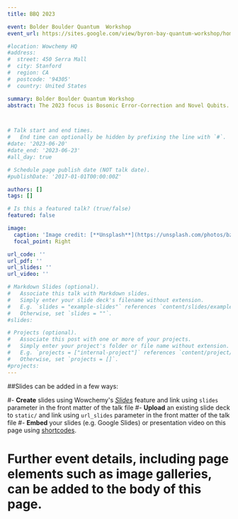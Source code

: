 ```yaml
---
title: BBQ 2023

event: Bolder Boulder Quantum  Workshop
event_url: https://sites.google.com/view/byron-bay-quantum-workshop/home?authuser=0

#location: Wowchemy HQ
#address:
#  street: 450 Serra Mall
#  city: Stanford
#  region: CA
#  postcode: '94305'
#  country: United States

summary: Bolder Boulder Quantum Workshop
abstract: The 2023 focus is Bosonic Error-Correction and Novel Qubits. This year we're excited to bring together world experts on novel qubits and bosonic error-correcting codes. Since the last BBQ Workshop, we've seen exciting advances in the field of continuous-variable quantum computation and bosonic error correcting codes, both theoretically and experimentally. Similarly, novel ways to encode, manipulate, and correct logical qubits have seen increasing theoretical and experimental attention. 



# Talk start and end times.
#   End time can optionally be hidden by prefixing the line with `#`.
#date: '2023-06-20'
#date_end: '2023-06-23'
#all_day: true

# Schedule page publish date (NOT talk date).
#publishDate: '2017-01-01T00:00:00Z'

authors: []
tags: []

# Is this a featured talk? (true/false)
featured: false

image:
  caption: 'Image credit: [**Unsplash**](https://unsplash.com/photos/bzdhc5b3Bxs)'
  focal_point: Right

url_code: ''
url_pdf: ''
url_slides: ''
url_video: ''

# Markdown Slides (optional).
#   Associate this talk with Markdown slides.
#   Simply enter your slide deck's filename without extension.
#   E.g. `slides = "example-slides"` references `content/slides/example-slides.md`.
#   Otherwise, set `slides = ""`.
#slides:

# Projects (optional).
#   Associate this post with one or more of your projects.
#   Simply enter your project's folder or file name without extension.
#   E.g. `projects = ["internal-project"]` references `content/project/deep-learning/index.md`.
#   Otherwise, set `projects = []`.
#projects:
---
```


##Slides can be added in a few ways:

#- **Create** slides using Wowchemy's [_Slides_](https://wowchemy.com/docs/managing-content/#create-slides) feature and link using `slides` parameter in the front matter of the talk file
#- **Upload** an existing slide deck to `static/` and link using `url_slides` parameter in the front matter of the talk file
#- **Embed** your slides (e.g. Google Slides) or presentation video on this page using [shortcodes](https://wowchemy.com/docs/writing-markdown-latex/).

# Further event details, including page elements such as image galleries, can be added to the body of this page.
